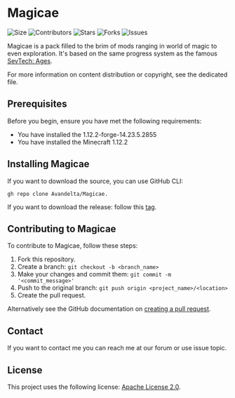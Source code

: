 # Magicae

![Size](https://img.shields.io/github/repo-size/Avandelta/Magicae)
![Contributors](https://img.shields.io/github/contributors/Avandelta/Magicae) 
![Stars](https://img.shields.io/github/stars/Avandelta/Magicae?style=social) 
![Forks](https://img.shields.io/github/forks/Avandelta/Magicae?style=social) 
![Issues](https://img.shields.io/github/issues/Avandelta/Magicae?logo=github&style=social)

Magicae is a pack filled to the brim of mods ranging in world of magic to even exploration. It's based on the same progress system as the famous [SevTech: Ages](https://www.curseforge.com/minecraft/modpacks/sevtech-ages).

For more information on content distribution or copyright, see the dedicated file.

## Prerequisites

Before you begin, ensure you have met the following requirements:

- You have installed the 1.12.2-forge-14.23.5.2855
- You have installed the Minecraft 1.12.2

## Installing Magicae

If you want to download the source, you can use GitHub CLI:

`gh repo clone Avandelta/Magicae.`

If you want to download the release: follow this [tag](https://github.com/Avandelta/Magicae/releases/latest/download/72b13e15527a6cc1de141b455395d52f.zip).

## Contributing to Magicae

To contribute to Magicae, follow these steps:

1. Fork this repository.
2. Create a branch: `git checkout -b <branch_name>`
3. Make your changes and commit them: `git commit -m '<commit_message>'`
4. Push to the original branch: `git push origin <project_name>/<location>`
5. Create the pull request.

Alternatively see the GitHub documentation on [creating a pull request](https://help.github.com/en/github/collaborating-with-issues-and-pull-requests/creating-a-pull-request).

## Contact

If you want to contact me you can reach me at our forum or use issue topic.

## License

This project uses the following license: [Apache License 2.0](https://spdx.org/licenses/Apache-2.0.html).